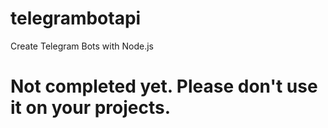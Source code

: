 # telegrambotapi
Create Telegram Bots with Node.js

Not completed yet. Please don't use it on your projects.
========================================================

